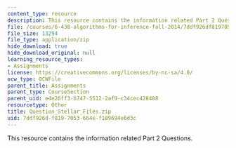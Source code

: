 ```yaml
---
content_type: resource
description: This resource contains the information related Part 2 Questions.
file: /courses/6-438-algorithms-for-inference-fall-2014/7ddf926df8197053664ef189694e6d3c_Question_Stellar_Files.zip
file_size: 13294
file_type: application/zip
hide_download: true
hide_download_original: null
learning_resource_types:
- Assignments
license: https://creativecommons.org/licenses/by-nc-sa/4.0/
ocw_type: OCWFile
parent_title: Assignments
parent_type: CourseSection
parent_uid: e4e26ff3-b747-5512-2af9-c34cec428488
resourcetype: Other
title: Question_Stellar_Files.zip
uid: 7ddf926d-f819-7053-664e-f189694e6d3c
---
```

This resource contains the information related Part 2 Questions.